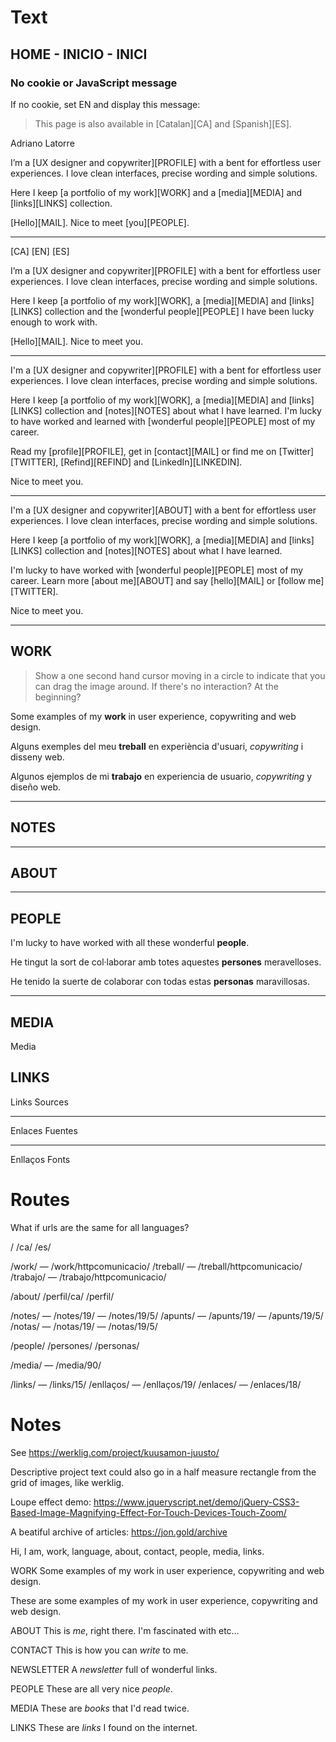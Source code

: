 
# Text


## HOME - INICIO - INICI


### No cookie or JavaScript message

If no cookie, set EN and display this message:

> This page is also available in [Catalan][CA] and [Spanish][ES].

Adriano Latorre

I’m a [UX designer and copywriter][PROFILE] with a bent for effortless user experiences. I love clean interfaces, precise wording and simple solutions.

Here I keep [a portfolio of my work][WORK] and a [media][MEDIA] and [links][LINKS] collection.

[Hello][MAIL]. Nice to meet [you][PEOPLE].

---

[CA] [EN] [ES]

I’m a [UX designer and copywriter][PROFILE] with a bent for effortless user experiences. I love clean interfaces, precise wording and simple solutions.

Here I keep [a portfolio of my work][WORK], a [media][MEDIA] and [links][LINKS] collection and the [wonderful people][PEOPLE] I have been lucky enough to work with.

[Hello][MAIL]. Nice to meet you.

---

I'm a [UX designer and copywriter][PROFILE] with a bent for effortless user experiences. I love clean interfaces, precise wording and simple solutions.

Here I keep [a portfolio of my work][WORK], a [media][MEDIA] and [links][LINKS] collection and [notes][NOTES] about what I have learned. I'm lucky to have worked and learned with [wonderful people][PEOPLE] most of my career.

Read my [profile][PROFILE], get in [contact][MAIL] or find me on [Twitter][TWITTER], [Refind][REFIND] and [LinkedIn][LINKEDIN].

Nice to meet you.


---

I'm a [UX designer and copywriter][ABOUT] with a bent for effortless user experiences. I love clean interfaces, precise wording and simple solutions.

Here I keep [a portfolio of my work][WORK], a [media][MEDIA] and [links][LINKS] collection and [notes][NOTES] about what I have learned.

I'm lucky to have worked with [wonderful people][PEOPLE] most of my career. Learn more [about me][ABOUT] and say [hello][MAIL] or [follow me][TWITTER].

Nice to meet you.


---


## WORK

> Show a one second hand cursor moving in a circle to indicate that you can drag the image around. If there's no interaction? At the beginning?

Some examples of my **work** in user experience, copywriting and web design.

Alguns exemples del meu **treball** en experiència d'usuari, _copywriting_ i disseny web.

Algunos ejemplos de mi **trabajo** en experiencia de usuario, _copywriting_ y diseño web.


---

## NOTES

---

## ABOUT

---

## PEOPLE

I'm lucky to have worked with all these wonderful **people**.

He tingut la sort de col·laborar amb totes aquestes **persones** meravelloses.

He tenido la suerte de colaborar con todas estas **personas** maravillosas.

---

## MEDIA

Media

## LINKS

Links
Sources

---

Enlaces
Fuentes

---

Enllaços
Fonts


# Routes

What if urls are the same for all languages?

/
/ca/
/es/

/work/ — /work/httpcomunicacio/
/treball/ — /treball/httpcomunicacio/
/trabajo/ — /trabajo/httpcomunicacio/

/about/
/perfil/ca/
/perfil/

/notes/ — /notes/19/ — /notes/19/5/
/apunts/  — /apunts/19/ — /apunts/19/5/
/notas/ — /notas/19/ — /notas/19/5/

/people/
/persones/
/personas/

/media/ — /media/90/

/links/ — /links/15/
/enllaços/ — /enllaços/19/
/enlaces/ — /enlaces/18/


# Notes


See https://werklig.com/project/kuusamon-juusto/

Descriptive project text could also go in a half measure rectangle from the grid of images, like werklig.

Loupe effect demo: https://www.jqueryscript.net/demo/jQuery-CSS3-Based-Image-Magnifying-Effect-For-Touch-Devices-Touch-Zoom/

A beatiful archive of articles: https://jon.gold/archive



Hi, I am, work, language, about, contact, people, media, links.


WORK
Some examples of my work in user experience, copywriting and web design.

These are some examples of my work in user experience, copywriting and web design.


ABOUT
This is _me_, right there. I'm fascinated with etc…

CONTACT
This is how you can _write_ to me.

NEWSLETTER
A _newsletter_ full of wonderful links.

PEOPLE
These are all very nice _people_.

MEDIA
These are _books_ that I'd read twice.

LINKS
These are _links_ I found on the internet.
